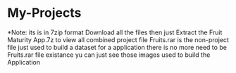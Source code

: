# My-Projects

*Note: its is in 7zip format
Download all the files then just Extract the Fruit Maturity App.7z to view all combined project file
Fruits.rar is the non-project file just used to build a dataset for a application there is no more need to be Fruits.rar file existance yu can just see those images used to build the Application
